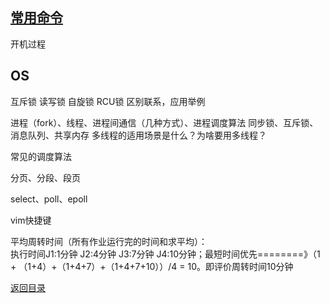 ## [常用命令](./../Linux/command.md)

开机过程

## OS

互斥锁 读写锁  自旋锁  RCU锁     区别联系，应用举例  

进程（fork）、线程、进程间通信（几种方式）、进程调度算法 同步锁、互斥锁、消息队列、共享内存
 多线程的适用场景是什么？为啥要用多线程？

常见的调度算法

分页、分段、段页

select、poll、epoll

vim快捷键

平均周转时间（所有作业运行完的时间和求平均）：<br>执行时间J1:1分钟 J2:4分钟 J3:7分钟 J4:10分钟；最短时间优先========》（1 + （1+4）+（1+4+7）+（1+4+7+10））/4 = 10。即评价周转时间10分钟

[返回目录](README.md)
